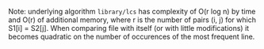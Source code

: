 Note: underlying algorithm `library/lcs` has complexity of O(r log n) by time and O(r) of additional memory, where r is the number of pairs (i, j) for which S1[i] = S2[j]. When comparing file with itself (or with little modifications) it becomes quadratic on the number of occurences of the most frequent line.
